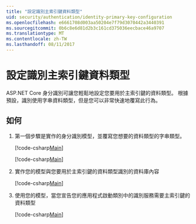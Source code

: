 ```yaml
---
title: "設定識別主索引鍵資料類型"
uid: security/authentication/identity-primary-key-configuration
ms.openlocfilehash: e6661708d003aa50204e7f79d3070442a3440391
ms.sourcegitcommit: 0b6c8e6d81d2b3c161cd375036eecbace46a9707
ms.translationtype: MT
ms.contentlocale: zh-TW
ms.lasthandoff: 08/11/2017
---
```

# <a name="configure-identity-primary-keys-data-type"></a>設定識別主索引鍵資料類型

ASP.NET Core 身分識別可讓您輕鬆地設定您要用於主索引鍵的資料類型。 根據預設，識別使用字串資料類型，但是您可以非常快速地覆寫此行為。

## <a name="how-to"></a>如何

1.  第一個步驟是實作的身分識別模型，並覆寫您想要的資料類型的字串類型。

    [!code-csharp[Main](identity/sample/src/ASPET-IdentityDemo-PrimaryKeysConfig/Models/ApplicationUser.cs?highlight=4-6&range=7-13)]

    [!code-csharp[Main](identity/sample/src/ASPET-IdentityDemo-PrimaryKeysConfig/Models/ApplicationRole.cs?highlight=3-5&range=7-12)]
    
2.  實作您的模型與您要用於主索引鍵的資料類型識別的資料庫內容

    [!code-csharp[Main](identity/sample/src/ASPET-IdentityDemo-PrimaryKeysConfig/Data/ApplicationDbContext.cs?highlight=3&range=9-26)]
    
3.  使用您的模型，當您宣告您的應用程式啟動類別中的識別服務需要主索引鍵的資料類型

    [!code-csharp[Main](identity/sample/src/ASPET-IdentityDemo-PrimaryKeysConfig/Startup.cs?highlight=9-11&range=39-79)]
